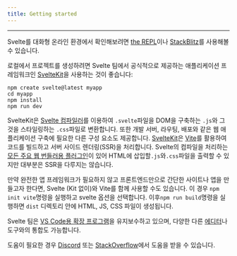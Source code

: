 ```yaml
---
title: Getting started
---
```


---

Svelte를 대화형 온라인 환경에서 확인해보려면 [the REPL](https://svelte.dev/repl)이나 [StackBlitz](https://node.new/svelte)를 사용해볼 수 있습니다.

로컬에서 프로젝트를 생성하려면 Svelte 팀에서 공식적으로 제공하는 애플리케이션 프레임워크인 [SvelteKit](https://kit.svelte.dev/)을 사용하는 것이 좋습니다:
```
npm create svelte@latest myapp
cd myapp
npm install
npm run dev
```

SvelteKit은 [Svelte 컴파일러](https://www.npmjs.com/package/svelte)를 이용하여 `.svelte`파일을 DOM을 구축하는 `.js`와 그것을 스타일링하는 `.css`파일로 변환합니다. 또한 개발 서버, 라우팅, 배포와 같은 웹 애플리케이션 구축에 필요한 다른 구성 요소도 제공합니다. [SvelteKit](https://kit.svelte.dev/)은 [Vite](https://vitejs.dev/)를 활용하여 코드를 빌드하고 서버 사이드 렌더링(SSR)을 처리합니다. Svelte의 컴파일을 처리하는 [모든 주요 웹 번들러용 플러그인](https://sveltesociety.dev/tools#bundling)이 있어 HTML에 삽입할`.js`와`.css`파일을 출력할 수 있지만 대부분은 SSR을 다루지는 않습니다.

만약 완전한 앱 프레임워크가 필요하지 않고 프론트엔드만으로 간단한 사이트나 앱을 만들고자 한다면, Svelte (Kit 없이)와 Vite를 함께 사용할 수도 있습니다. 이 경우 `npm init vite`명령을 실행하고 svelte 옵션을 선택합니다. 이후`npm run build`명령을 실행하면 `dist` 디렉토리 안에 HTML, JS, CSS 파일이 생성됩니다.

Svelte 팀은 [VS Code용 확장 프로그램](https://marketplace.visualstudio.com/items?itemName=svelte.svelte-vscode)을 유지보수하고 있으며, 다양한 다른 [에디터](https://sveltesociety.dev/tools#editor-support)나 도구와의 통합도 가능합니다.

도움이 필요한 경우 [Discord](https://svelte.dev/chat) 또는 [StackOverflow](https://stackoverflow.com/questions/tagged/svelte)에서 도움을 받을 수 있습니다.
